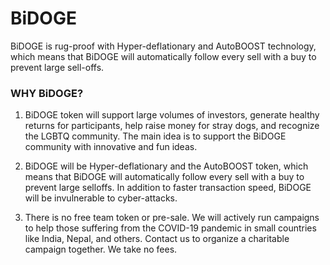 # BiDOGE

BiDOGE is rug-proof with Hyper-deflationary and AutoBOOST technology, which means that BiDOGE will automatically follow every sell
with a buy to prevent large sell-offs.

### WHY BiDOGE?
1. BiDOGE token will support large volumes of investors, generate healthy returns for participants, help raise money for stray dogs, and recognize the LGBTQ community. The main idea is to support the BiDOGE community with innovative and fun ideas.

2. BiDOGE will be Hyper-deflationary and the AutoBOOST token, which means that BiDOGE will automatically follow every sell with a buy to prevent large selloffs. In addition to faster transaction speed, BiDOGE will be invulnerable to cyber-attacks.

3. There is no free team token or pre-sale. We will actively run campaigns to help those suffering from the COVID-19 pandemic in small countries like India, Nepal, and others. Contact us to organize a charitable campaign together. We take no fees.
